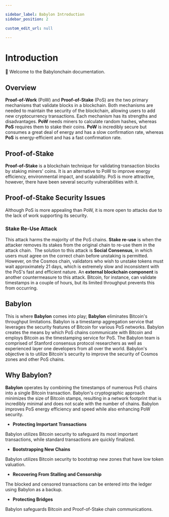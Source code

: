 ```yaml
---

sidebar_label: Babylon Introduction
sidebar_position: 2

custom_edit_url: null

---
```

# Introduction
🎊 Welcome to the Babylonchain documentation.
​
## Overview
**Proof-of-Work** (PoW) and **Proof-of-Stake** (PoS) are the two primary mechanisms that validate blocks in a blockchain. Both mechanisms are needed to maintain the security of the blockchain, allowing users to add new cryptocurrency transactions. Each mechanism has its strengths and disadvantages. **PoW** needs miners to calculate random hashes, whereas **PoS** requires them to stake their coins. **PoW** is incredibly secure but consumes a great deal of energy and has a slow confirmation rate, whereas **PoS** is energy-efficient and has a fast confirmation rate.
## Proof-of-Stake
**Proof-of-Stake** is a blockchain technique for validating transaction blocks by staking miners' coins. It is an alternative to PoW to improve energy efficiency, environmental impact, and scalability. PoS is more attractive, however, there have been several security vulnerabilities with it.
## Proof-of-Stake Security Issues
Although PoS is more appealing than PoW, it is more open to attacks due to the lack of work supporting its security.
### Stake Re-Use Attack
This attack harms the majority of the PoS chains. **Stake re-use** is when the attacker removes its stakes from the original chain to re-use them in the attack chain.
​
The solution to this attack is **Social Consensus**, in which users must agree on the correct chain before unstaking is permitted. However, on the Cosmos chain, validators who wish to unstake tokens must wait approximately 21 days, which is extremely slow and inconsistent with the PoS's fast and efficient nature. An **external blockchain component** is another countermeasure to this attack. Bitcoin, for instance, can validate timestamps in a couple of hours, but its limited throughput prevents this from occurring.
## Babylon
This is where **Babylon** comes into play; **Babylon** eliminates Bitcoin's throughput limitations. Babylon is a timestamp aggregation service that leverages the security features of Bitcoin for various PoS networks. Babylon creates the means by which PoS chains communicate with Bitcoin and employs Bitcoin as the timestamping service for PoS. The Babylon team is comprised of Stanford consensus protocol researchers as well as experienced layer one developers from all over the world. Babylon's objective is to utilize Bitcoin's security to improve the security of Cosmos zones and other PoS chains.
## Why Babylon?
**Babylon** operates by combining the timestamps of numerous PoS chains into a single Bitcoin transaction. Babylon's cryptographic approach minimizes the size of Bitcoin stamps, resulting in a network footprint that is incredibly minimal and does not scale with the number of chains. Babylon improves PoS energy efficiency and speed while also enhancing PoW security.

- **Protecting Important Transactions**

Babylon utilizes Bitcoin security to safeguard its most important transactions, while standard transactions are quickly finalized.

- **Bootstrapping New Chains**

Babylon utilizes Bitcoin security to bootstrap new zones that have low token valuation.

- **Recovering From Stalling and Censorship**

The blocked and censored transactions can be entered into the ledger using Babylon as a backup.

- **Protecting Bridges**

Babylon safeguards Bitcoin and Proof-of-Stake chain communications.